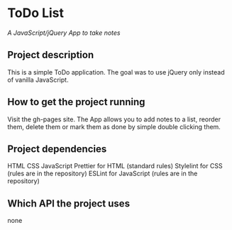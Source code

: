 # ToDo List

_A JavaScript/jQuery App to take notes_

## Project description

This is a simple ToDo application. The goal was to use jQuery only instead of vanilla JavaScript.

## How to get the project running

Visit the gh-pages site. The App allows you to add notes to a list, reorder them, delete them or mark them as done by simple double clicking them.

## Project dependencies

HTML
CSS
JavaScript
Prettier for HTML (standard rules)
Stylelint for CSS (rules are in the repository)
ESLint for JavaScript (rules are in the repository)

## Which API the project uses

none
